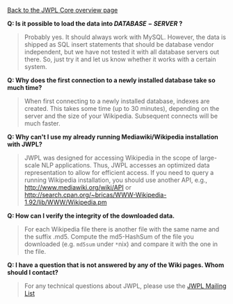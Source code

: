 [Back to the JWPL Core overview page](JWPL_Core.md)

<b>Q: Is it possible to load the data into $DATABASE-SERVER$ ?</b>
> Probably yes. It should always work with MySQL. However, the data is shipped as SQL insert statements that should be database vendor independent, but we have not tested it with all database servers out there. So, just try it and let us know whether it works with a certain system.

<b>Q: Why does the first connection to a newly installed database take so much time?</b>
> When first connecting to a newly installed database, indexes are created. This takes some time (up to 30 minutes), depending on the server and the size of your Wikipedia. Subsequent connects will be much faster.

<b>Q: Why can't I use my already running Mediawiki/Wikipedia installation with JWPL?</b>
> JWPL was designed for accessing Wikipedia in the scope of large-scale NLP applications. Thus, JWPL accesses an optimized data representation to allow for efficient access.
> If you need to query a running Wikipedia installation, you should use another API, e.g., <a href='http://www.mediawiki.org/wiki/API'><a href='http://www.mediawiki.org/wiki/API'>http://www.mediawiki.org/wiki/API</a></a> or <a href='http://search.cpan.org/~bricas/WWW-Wikipedia-1.92/lib/WWW/Wikipedia.pm'><a href='http://search.cpan.org/~bricas/WWW-Wikipedia-1.92/lib/WWW/Wikipedia.pm'>http://search.cpan.org/~bricas/WWW-Wikipedia-1.92/lib/WWW/Wikipedia.pm</a></a>

<b>Q: How can I verify the integrity of the downloaded data.</b>
> For each Wikipedia file there is another file with the same name and the suffix .md5. Compute the md5-HashSum of the file you downloaded (e.g. `md5sum` under `*`nix) and compare it with the one in the file.

<b>Q: I have a question that is not answered by any of the Wiki pages. Whom should I contact?</b>
> For any technical questions about JWPL, please use the [JWPL Mailing List](http://groups.google.com/group/jwpl)